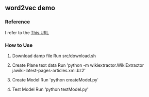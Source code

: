 ## word2vec demo

### Reference
I refer to the [This URL](https://qiita.com/Zect/items/d106d46fc94eaa2ed361)

### How to Use
1. Download damp file
Run src/download.sh

2. Create Plane text data
Run 'python -m wikiextractor.WikiExtractor jawiki-latest-pages-articles.xml.bz2'

3. Create Model
Run 'python createModel.py'

4. Test Model
Run 'python testModel.py'

